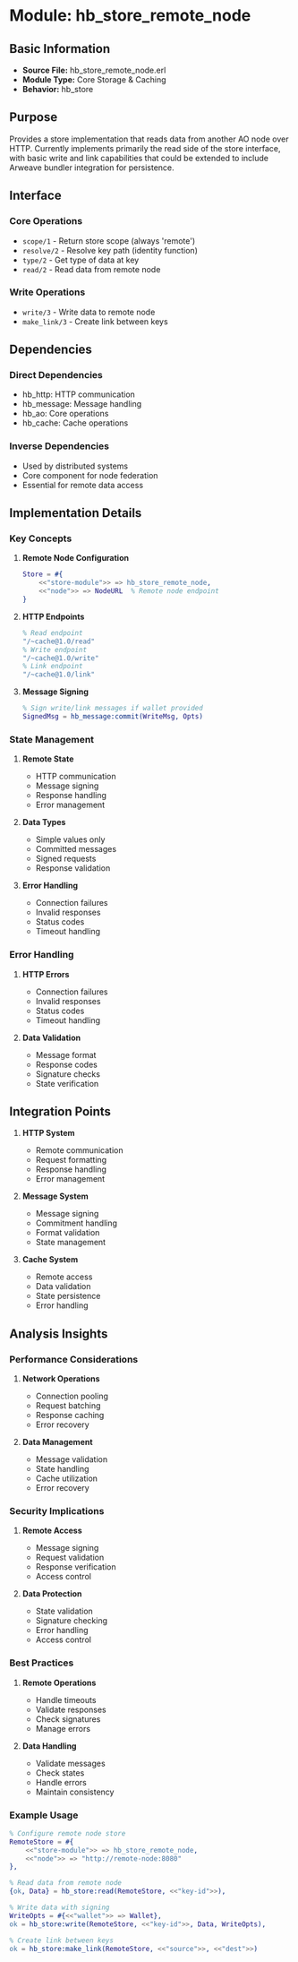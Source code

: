 # Module: hb_store_remote_node

## Basic Information
- **Source File:** hb_store_remote_node.erl
- **Module Type:** Core Storage & Caching
- **Behavior:** hb_store

## Purpose
Provides a store implementation that reads data from another AO node over HTTP. Currently implements primarily the read side of the store interface, with basic write and link capabilities that could be extended to include Arweave bundler integration for persistence.

## Interface

### Core Operations
- `scope/1` - Return store scope (always 'remote')
- `resolve/2` - Resolve key path (identity function)
- `type/2` - Get type of data at key
- `read/2` - Read data from remote node

### Write Operations
- `write/3` - Write data to remote node
- `make_link/3` - Create link between keys

## Dependencies

### Direct Dependencies
- hb_http: HTTP communication
- hb_message: Message handling
- hb_ao: Core operations
- hb_cache: Cache operations

### Inverse Dependencies
- Used by distributed systems
- Core component for node federation
- Essential for remote data access

## Implementation Details

### Key Concepts

1. **Remote Node Configuration**
   ```erlang
   Store = #{
       <<"store-module">> => hb_store_remote_node,
       <<"node">> => NodeURL  % Remote node endpoint
   }
   ```

2. **HTTP Endpoints**
   ```erlang
   % Read endpoint
   "/~cache@1.0/read"
   % Write endpoint
   "/~cache@1.0/write"
   % Link endpoint
   "/~cache@1.0/link"
   ```

3. **Message Signing**
   ```erlang
   % Sign write/link messages if wallet provided
   SignedMsg = hb_message:commit(WriteMsg, Opts)
   ```

### State Management

1. **Remote State**
   - HTTP communication
   - Message signing
   - Response handling
   - Error management

2. **Data Types**
   - Simple values only
   - Committed messages
   - Signed requests
   - Response validation

3. **Error Handling**
   - Connection failures
   - Invalid responses
   - Status codes
   - Timeout handling

### Error Handling

1. **HTTP Errors**
   - Connection failures
   - Invalid responses
   - Status codes
   - Timeout handling

2. **Data Validation**
   - Message format
   - Response codes
   - Signature checks
   - State verification

## Integration Points

1. **HTTP System**
   - Remote communication
   - Request formatting
   - Response handling
   - Error management

2. **Message System**
   - Message signing
   - Commitment handling
   - Format validation
   - State management

3. **Cache System**
   - Remote access
   - Data validation
   - State persistence
   - Error handling

## Analysis Insights

### Performance Considerations

1. **Network Operations**
   - Connection pooling
   - Request batching
   - Response caching
   - Error recovery

2. **Data Management**
   - Message validation
   - State handling
   - Cache utilization
   - Error recovery

### Security Implications

1. **Remote Access**
   - Message signing
   - Request validation
   - Response verification
   - Access control

2. **Data Protection**
   - State validation
   - Signature checking
   - Error handling
   - Access control

### Best Practices

1. **Remote Operations**
   - Handle timeouts
   - Validate responses
   - Check signatures
   - Manage errors

2. **Data Handling**
   - Validate messages
   - Check states
   - Handle errors
   - Maintain consistency

### Example Usage

```erlang
% Configure remote node store
RemoteStore = #{
    <<"store-module">> => hb_store_remote_node,
    <<"node">> => "http://remote-node:8080"
},

% Read data from remote node
{ok, Data} = hb_store:read(RemoteStore, <<"key-id">>),

% Write data with signing
WriteOpts = #{<<"wallet">> => Wallet},
ok = hb_store:write(RemoteStore, <<"key-id">>, Data, WriteOpts),

% Create link between keys
ok = hb_store:make_link(RemoteStore, <<"source">>, <<"dest">>)
